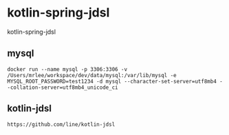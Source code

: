 # kotlin-spring-jdsl
kotlin-spring-jdsl

## mysql

````
docker run --name mysql -p 3306:3306 -v /Users/mrlee/workspace/dev/data/mysql:/var/lib/mysql -e MYSQL_ROOT_PASSWORD=test1234 -d mysql --character-set-server=utf8mb4 --collation-server=utf8mb4_unicode_ci
````

## kotlin-jdsl
```
https://github.com/line/kotlin-jdsl
```
